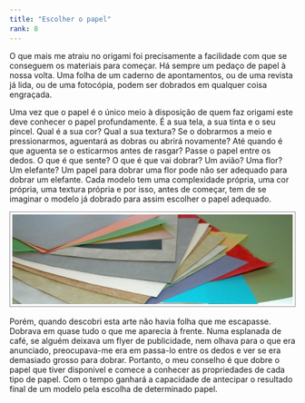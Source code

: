 ```yaml
---
title: "Escolher o papel"
rank: 8
---
```


O que mais me atraiu no origami foi precisamente a facilidade com que se conseguem os materiais para começar. Há sempre um pedaço de papel à nossa volta. Uma folha de um caderno de apontamentos, ou de uma revista já lida, ou de uma fotocópia, podem ser dobrados em qualquer coisa engraçada.

Uma vez que o papel é o único meio à disposição de quem faz origami este deve conhecer o papel profundamente. É a sua tela, a sua tinta e o seu pincel. Qual é a sua cor? Qual a sua textura? Se o dobrarmos a meio e pressionarmos, aguentará as dobras ou abrirá novamente? Até quando é que aguenta se o esticarmos antes de rasgar? Passe o papel entre os dedos. O que é que sente? O que é que vai dobrar? Um avião? Uma flor? Um elefante? Um papel para dobrar uma flor pode não ser adequado para dobrar um elefante. Cada modelo tem uma complexidade própria, uma cor própria, uma textura própria e por isso, antes de começar, tem de se imaginar o modelo já dobrado para assim escolher o papel adequado.

![papel](./img/img_31.jpg)

Porém, quando descobri esta arte não havia folha que me escapasse. Dobrava em quase tudo o que me aparecia à frente. Numa esplanada de café, se alguém deixava um flyer de publicidade, nem olhava para o que era anunciado, preocupava-me era em passa-lo entre os dedos e ver se era demasiado grosso para dobrar. Portanto, o meu conselho é que dobre o papel que tiver disponivel e comece a conhecer as propriedades de cada tipo de papel. Com o tempo ganhará a capacidade de antecipar o resultado final de um modelo pela escolha de determinado papel.